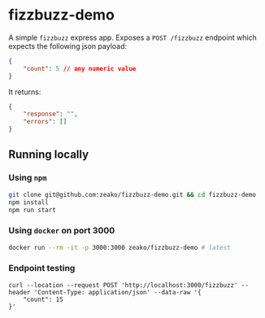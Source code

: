 # fizzbuzz-demo
A simple `fizzbuzz` express app.
Exposes a `POST /fizzbuzz` endpoint which expects the following json payload:
```json
{
    "count": 5 // any numeric value
}
```

It returns:
```json
{
    "response": "",
    "errors": []
}
```

## Running locally
### Using `npm`
```sh
git clone git@github.com:zeako/fizzbuzz-demo.git && cd fizzbuzz-demo
npm install
npm run start
```

### Using `docker` on port 3000
```sh
docker run --rm -it -p 3000:3000 zeako/fizzbuzz-demo # latest
```

### Endpoint testing
```
curl --location --request POST 'http://localhost:3000/fizzbuzz' --header 'Content-Type: application/json' --data-raw '{
    "count": 15
}'
```
